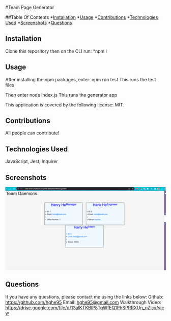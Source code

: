 #Team Page Generator

##Table Of Contents
  *[Installation](#installation)
  *[Usage](#usage) 
  *[Contributions](#contributions)
  *[Technologies Used](#technologies-used)
  *[Screenshots](#screenshots)
  *[Questions](#questions)

## Installation
Clone this repository then on the CLI run: 
    *npm i

## Usage
After installing the npm packages, enter:
    npm run test
This runs the test files

Then enter
    node index.js
This runs the generator app

This application is covered by the following license: MIT.

## Contributions
All people can contribute! 

## Technologies Used
JavaScript, Jest, Inquirer

## Screenshots
!["Generated HTML"](./assets/Sample_Generated_html.png "Generated HTML")

## Questions
If you have any questions, please contact me using the links below:
Github: https://github.com/hghe95
Email: hghe95@gmail.com
Walkthrough Video: https://drive.google.com/file/d/13alKTKBlP8TqWfEQ1PhSPRRXUn_nZlcx/view